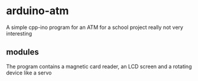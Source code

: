 # arduino-atm
A simple cpp-ino program for an ATM for a school project really not very interesting
## modules
The program contains a magnetic card reader, an LCD screen and a rotating device like a servo
